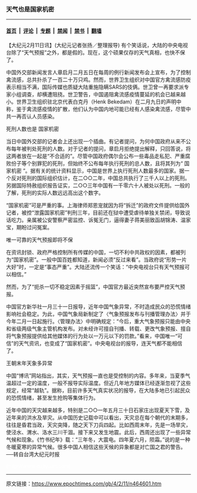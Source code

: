 ### 天气也是国家机密

---

#### [首页](../../../..?n464601) &nbsp;|&nbsp; [评论](../../../../../epoch-comment?n464601) &nbsp;|&nbsp; [专题](../../../../../epoch-special?n464601) &nbsp;|&nbsp; [禁闻](../../../../../epoch-news?n464601) &nbsp;|&nbsp; [禁书](../../../../../books?n464601) &nbsp;|&nbsp; [翻墙](https://github.com/gfw-breaker/nogfw/blob/master/README.md?n464601)


<div class="post_content" id="artbody" itemprop="articleBody">
 <!-- article content begin -->
 <p>
  【大纪元2月11日讯】(大纪元记者张扬／整理报导) 有个笑话说，大陆的中央电视台除了“天气预报”之外，都是假的。现在，这个硕果仅存的天气真相，也快不保了。
 </p>
 <p>
  中国外交部新闻发言人章启月二月五日在每周的例行新闻发布会上宣布，为了控制禽流感，总共扑杀了一百二十万只鸡。然而，世界卫生组织对中国官方禽流感防疫表示相当不满，国际传媒也质疑大陆重施隐瞒SARS的伎俩。世卫曾一再要求派专家小组调查，却横遭阻挠。世卫警告，中国遏阻禽流感疫情蔓延的机会已越来越小。世界卫生组织驻北京代表白克丹（Henk Bekedam）在二月九日的声明中称，鉴于禽流感疫情的扩散，他们认为中国内地可能已经有人感染禽流感，尽管中共一再否认人员感染。
 </p>
 <p>
  死刑人数也是
  <ok href="https://www.epochtimes.com/gb/tag/%E5%9B%BD%E5%AE%B6%E6%9C%BA%E5%AF%86.html">
   国家机密
  </ok>
 </p>
 <p>
  当日中国外交部的记者会上还出现一个插曲。有记者提问，为何中国政府从来不公布每年被判处死刑的人数。对于记者的提问，章启月拒绝提出解释，只回答说，将这两者放在一起是“不合适的”。尽管中国政府偶尔会公布一些毒品走私犯、严重腐败份子等个别罪犯的死刑，但始终不公布每年执行死刑的总人数，且将其列为“
  <ok href="https://www.epochtimes.com/gb/tag/%E5%9B%BD%E5%AE%B6%E6%9C%BA%E5%AF%86.html">
   国家机密
  </ok>
  ”。据有关的统计资料显示，中国是世界上执行死刑人数最多的国家。据一个反对死刑的国际组织估计，在二○○二年，中国总共执行了三千人以上的死刑。另据国际特赦组织报告证实，二○○三年中国有一千零六十人被处以死刑。一般的了解，死刑的实际人数远远高出这个数字。
 </p>
 <p>
  “国家机密”可是严重的事。上海律师郑恩宠就因为将“拆迁”的政府文件提供给国外记者，被控“泄露国家机密”判刑三年，目前还在狱中遭受虐待单独关禁闭，导致说话吃力。亲属被公安警察严密监控、诉冤无门，逼得妻子蒋美丽致函胡锦涛、温家宝，期盼过问冤案。
 </p>
 <p>
  唯一可靠的天气预报即将不保
 </p>
 <p>
  在资讯封锁、政府严格控制所有传媒的中国，一切不利中共政权的因素，都被列为“国家机密”。一般中国百姓都知道，新闻必须“反过来看”。当政府说“形势一片大好”时，一定是“事态严重”。大陆还流传一个笑话：“中央电视台只有天气预报可以相信。”
 </p>
 <p>
  然而，为了“扼杀一切不稳定因素于摇篮”，中国官方最近突然宣布要严控天气预报。
 </p>
 <p>
  中国官方新华社一月三十一日报导，近年中国气象异常，不时造成民众的恐慌情绪影响社会稳定。为此，中国气象局新制定了〈气象预报发布与刊播管理办法〉并于今年二月一日起施行。〈管理办法〉中明确规定：“今后，重大气象预报只能由中央和省级两级气象主管机构发布。对未经许可擅自刊播、转载、更改气象预报、擅自将气象预报提供给其他媒体的行为处以一万元以下的罚款。”看来，中国唯一“可信”的天气资讯，也变成了“国家机密”。中央电视台的报导，连天气都不能相信了。
 </p>
 <p>
  王朝末年天象多异常
 </p>
 <p>
  中国“博讯”网站指出，其实，天气预报一直也是受控制的内容。多年来，当夏季气温超过一定的温度，一般不报导实际温度。但近几年地方媒体已经逐渐忽视了这些规定，经常“越轨”。据称，目前许多天气真实状况的报导，在大陆多地已引起民众的恐慌情绪，甚至发生抢购等集体行为。
 </p>
 <p>
  近年中国的天灾越来越多，特别是二○○一年五月三十日石家庄出现夏天下雪，及近年来的洪水及旱灾。从中国历史记载中可以看出，天灾总在每个朝代的末期多，往往是昏君当政，天灾突降，随之天下刀兵四起。比如西周末年，先是一场旱灾，使泾水、渭水、洛水三川干涸。接下来又发生地震。此后，西周还出现了一些异常气候和现象。《竹书纪年》载：“三年冬，大震电。四年夏六月，陨霜。”说的是一种冬暖夏寒的异常气候。很多中国人相信这些天候的异象都是对亡国之君的警告。──转自台湾大纪元时报
 </p>
 <p>
  <font color="#ffffff">
   (http://www.dajiyuan.com)
  </font>
 </p>
 <!-- article content end -->
 <div id="below_article_ad">
 </div>
</div>


---

原文链接：https://www.epochtimes.com/gb/4/2/11/n464601.htm